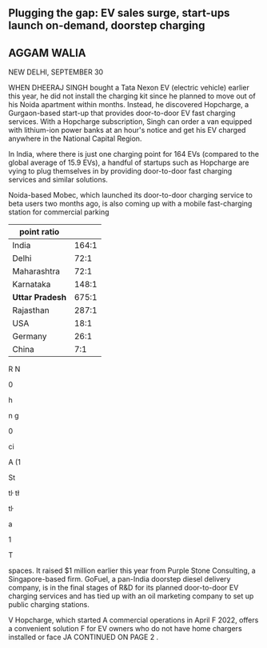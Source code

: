 ## Plugging the gap: EV sales surge, start-ups launch on-demand, doorstep charging

## AGGAM WALIA

NEW DELHI, SEPTEMBER 30

WHEN DHEERAJ SINGH bought a Tata Nexon EV (electric vehicle) earlier this year, he did not install the charging kit since he planned to move out of his Noida apartment within months. Instead, he discovered Hopcharge, a Gurgaon-based start-up that provides door-to-door EV fast charging services. With a Hopcharge subscription, Singh can order a van equipped with lithium-ion power banks at an hour's notice and get his EV charged anywhere in the National Capital Region.

In India, where there is just one charging point for 164 EVs (compared to the global average of 15.9 EVs), a handful of startups such as Hopcharge are vying to plug themselves in by providing door-to-door fast charging services and similar solutions.

Noida-based Mobec, which launched its door-to-door charging service to beta users two months ago, is also coming up with a mobile fast-charging station for commercial parking

| point ratio          |       |
|----------------------|-------|
| India                | 164:1 |
| Delhi                | 72:1  |
| Maharashtra          | 72:1  |
| Karnataka            | 148:1 |
| <b>Uttar Pradesh</b> | 675:1 |
| Rajasthan            | 287:1 |
| USA                  | 18:1  |
| Germany              | 26:1  |
| China                | 7:1   |

R N

0

h

n g

0

ci

A (1

St

tŀ tł

tŀ

a

1

Т

spaces. It raised \$1 million earlier this year from Purple Stone Consulting, a Singapore-based firm. GoFuel, a pan-India doorstep diesel delivery company, is in the final stages of R&D for its planned door-to-door EV charging services and has tied up with an oil marketing company to set up public charging stations.

V Hopcharge, which started A commercial operations in April F 2022, offers a convenient solution F for EV owners who do not have home chargers installed or face JA CONTINUED ON PAGE 2 .